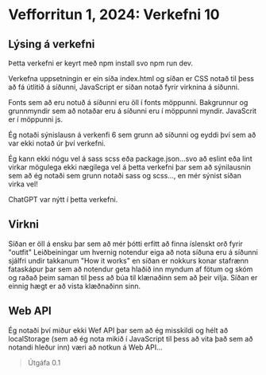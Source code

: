 # Vefforritun 1, 2024: Verkefni 10

## Lýsing á verkefni
Þetta verkefni er keyrt með npm install svo npm run dev. 

Verkefna uppsetningin er ein síða index.html og síðan er CSS notað til þess að fá útlitið á síðunni, JavaScript er síðan notað fyrir virknina á síðunni.

Fonts sem að eru notuð á síðunni eru öll í fonts möppunni. Bakgrunnur og grunnmyndir sem að notaðar eru á síðunni eru í möppunni myndir.
JavaScrit er í möppunni js.

Ég notaði sýnislausn á verkenfi 6 sem grunn að síðunni og eyddi því sem að var ekki notað úr því verkefni.

Ég kann ekki nógu vel á sass scss eða package.json...svo að eslint eða lint virkar mögulega ekki nægilega vel á þetta verkefni þar sem að sýnilausnin sem að ég notaði sem grunn notaði sass og scss..., en mér sýnist síðan virka vel!

ChatGPT var nýtt í þetta verkefni.

## Virkni
Síðan er öll á ensku þar sem að mér þótti erfitt að finna íslenskt orð fyrir "outfit"
Leiðbeiningar um hvernig notendur eiga að nota síðuna eru á síðunni sjálfri undir takkanum "How it works" en síðan er nokkurs konar stafrænn fataskápur þar sem að notendur geta hlaðið inn myndum af fötum og skóm og raðað þeim saman til þess að búa til klænaðinn sem að þeir vilja. Síðan er einnig hægt er að vista klæðnaðinn sinn.

## Web API
Ég notaði því miður ekki Wef API þar sem að ég misskildi og hélt að localStorage (sem að ég nota mikið í JavaScript til þess að vita það sem að notandi hleður inn) væri að notkun á Web API...


> Útgáfa 0.1